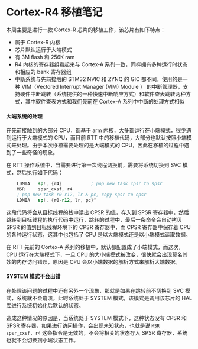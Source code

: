 # Cortex-R4 移植笔记

本周主要是进行一款 Cortex-R 芯片的移植工作，该芯片有如下特点：

- 属于 Cortex-R 内核
- 芯片默认运行于大端模式
- 有 3M flash 和 256K ram
- R4 内核的寄存器组看起来与 Cortex-A 系列一致，同样拥有多种运行时状态和相应的 bank 寄存器组
- 中断系统与先前接触的 STM32 NVIC 和 ZYNQ 的 GIC 都不同，使用的是一种 VIM（Vectored Interrupt Manager (VIM) Module ） 的中断管理器，支持硬件中断跳转（系统提供的一种快速中断响应方式）和软件查表跳转两种方式，其中软件查表方式和我们先前在 Cortex-A 系列中中断的处理方式相似

#### 大端系统的处理

在先前接触到的大部分 CPU，都基于 arm 内核，大多都运行在小端模式，很少遇到运行于大端模式的 CPU，而目前 RTT 中的移植代码，大部分也默认按照小端模式来处理。由于本次移植需要处理的是大端模式的 CPU，因此在移植的过程中遇到了一些奇怪的现象。

在 RTT 操作系统中，当需要进行第一次线程切换前，需要将系统切换到 SVC 模式，然后执行如下代码：

```asm
    LDMIA   sp!, {r4}           ; pop new task cpsr to spsr
    MSR     spsr_cxsf, r4
    ; pop new task r0-r12, lr & pc, copy spsr to cpsr
    LDMIA   sp!, {r0-r12, lr, pc}^ 
```

这段代码将会从目标线程的栈中读出 CPSR 的值，存入到 SPSR 寄存器中，然后跳转到目标线程的执行代码中运行，跳转的过程中，最后一条命令会自动拷贝 SPSR 的值到目标线程环境下的 CPSR 寄存器中，而 CPSR 寄存器中保存着 CPU 的各种运行状态，这其中也包括了 CPU 是以大端模式还是以小端模式读取数据。

在 RTT 先前的 Cortex-A 系列的移植中，默认都配置成了小端模式，而这次，CPU 运行在大端模式下，一旦 CPU 的大小端模式被改变，很快就会出现莫名其妙的内存访问错误，原因是 CPU 会以小端数据的解析方式来解析大端数据。

#### SYSTEM 模式不会出错

在处理该问题的过程中还有另外一个现象，那就是如果在跳转前不切换到 SVC 模式，系统就不会崩溃，此时系统处于 SYSTEM 模式，该模式是调用该芯片的 HAL 库进行系统初始化后默认的状态。

造成这种情况的原因是，当系统处于 SYSTEM 模式下，这种状态没有 CPSR 和 SPSR 寄存器，如果进行访问操作，会出现未知状态，也就是说 `MSR     spsr_cxsf, r4` 这条指令是无效的，不会将相关的状态存入 SPSR 寄存器，系统也就不会切换到小端状态工作。